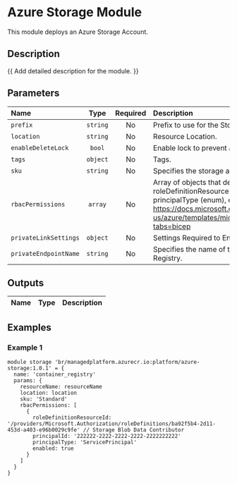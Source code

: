 # Azure Storage Module

This module deploys an Azure Storage Account.

## Description

{{ Add detailed description for the module. }}

## Parameters

| Name                  | Type     | Required | Description                                                                                                                                                                                                                                                         |
| :-------------------- | :------: | :------: | :------------------------------------------------------------------------------------------------------------------------------------------------------------------------------------------------------------------------------------------------------------------ |
| `prefix`              | `string` | No       | Prefix to use for the Storage Account Name.                                                                                                                                                                                                                         |
| `location`            | `string` | No       | Resource Location.                                                                                                                                                                                                                                                  |
| `enableDeleteLock`    | `bool`   | No       | Enable lock to prevent accidental deletion                                                                                                                                                                                                                          |
| `tags`                | `object` | No       | Tags.                                                                                                                                                                                                                                                               |
| `sku`                 | `string` | No       | Specifies the storage account sku type.                                                                                                                                                                                                                             |
| `rbacPermissions`     | `array`  | No       | Array of objects that describe RBAC permissions, format { roleDefinitionResourceId (string), principalId (string), principalType (enum), enabled (bool) }. Ref: https://docs.microsoft.com/en-us/azure/templates/microsoft.authorization/roleassignments?tabs=bicep |
| `privateLinkSettings` | `object` | No       | Settings Required to Enable Private Link                                                                                                                                                                                                                            |
| `privateEndpointName` | `string` | No       | Specifies the name of the private link to the Azure Container Registry.                                                                                                                                                                                             |

## Outputs

| Name | Type | Description |
| :--- | :--: | :---------- |

## Examples

### Example 1

```bicep
module storage 'br/managedplatform.azurecr.io:platform/azure-storage:1.0.1' = {
  name: 'container_registry'
  params: {
    resourceName: resourceName
    location: location
    sku: 'Standard'
    rbacPermissions: [
      {
        roleDefinitionResourceId: '/providers/Microsoft.Authorization/roleDefinitions/ba92f5b4-2d11-453d-a403-e96b0029c9fe' // Storage Blob Data Contributor
        principalId: '222222-2222-2222-2222-2222222222'
        principalType: 'ServicePrincipal'
        enabled: true
      }
    ]
  }
}
```
